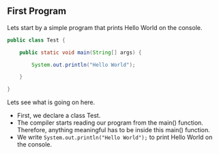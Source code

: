 ## First Program

Lets start by a simple program that prints Hello World on the console.

```java
public class Test {

    public static void main(String[] args) {

        System.out.println("Hello World");

    }

}
```

Lets see what is going on here.

* First, we declare a class Test.
* The compiler starts reading our program from the main\(\) function. Therefore, anything meaningful has to be inside this main\(\) function.
* We write `System.out.println("Hello World");` to print Hello World on the console.